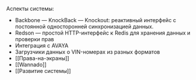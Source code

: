 Аспекты системы:

* Backbone — KnockBack — Knockout: реактивный интерфейс с постоянной односторонней синхронизацией данных.
* Redson — простой HTTP-интерфейс к Redis для хранения данных и проверки прав
* Интеграция с AVAYA
* Загрузчики данных о VIN-номерах из разных форматов
* [[Права-на-экраны]]
* [[Wannado]]
* [[Развитие системы]]